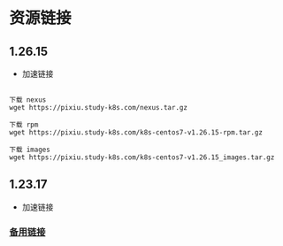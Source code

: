 # 资源链接

## 1.26.15
- 加速链接
```shell

下载 nexus
wget https://pixiu.study-k8s.com/nexus.tar.gz

下载 rpm
wget https://pixiu.study-k8s.com/k8s-centos7-v1.26.15-rpm.tar.gz

下载 images
wget https://pixiu.study-k8s.com/k8s-centos7-v1.26.15_images.tar.gz
```

## 1.23.17

- 加速链接

### [备用链接](http://nas.puzhihao.cn:28080/pixiu/)
